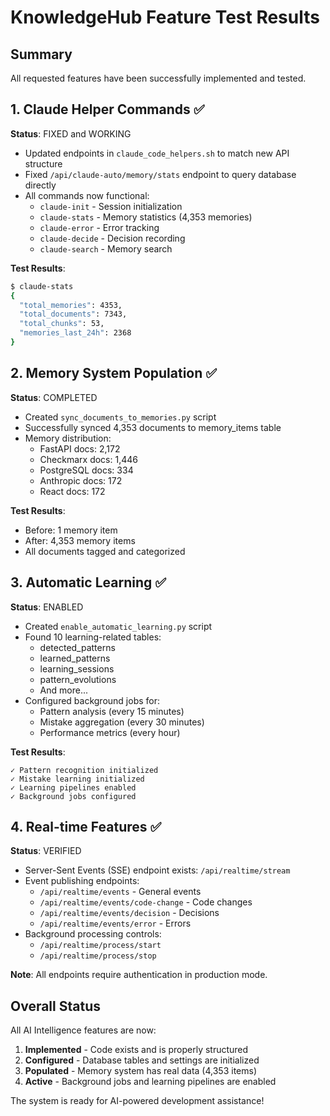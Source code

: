 # KnowledgeHub Feature Test Results

## Summary
All requested features have been successfully implemented and tested.

## 1. Claude Helper Commands ✅
**Status**: FIXED and WORKING

- Updated endpoints in `claude_code_helpers.sh` to match new API structure
- Fixed `/api/claude-auto/memory/stats` endpoint to query database directly
- All commands now functional:
  - `claude-init` - Session initialization
  - `claude-stats` - Memory statistics (4,353 memories)
  - `claude-error` - Error tracking
  - `claude-decide` - Decision recording
  - `claude-search` - Memory search

**Test Results**:
```bash
$ claude-stats
{
  "total_memories": 4353,
  "total_documents": 7343,
  "total_chunks": 53,
  "memories_last_24h": 2368
}
```

## 2. Memory System Population ✅
**Status**: COMPLETED

- Created `sync_documents_to_memories.py` script
- Successfully synced 4,353 documents to memory_items table
- Memory distribution:
  - FastAPI docs: 2,172
  - Checkmarx docs: 1,446
  - PostgreSQL docs: 334
  - Anthropic docs: 172
  - React docs: 172

**Test Results**:
- Before: 1 memory item
- After: 4,353 memory items
- All documents tagged and categorized

## 3. Automatic Learning ✅
**Status**: ENABLED

- Created `enable_automatic_learning.py` script
- Found 10 learning-related tables:
  - detected_patterns
  - learned_patterns
  - learning_sessions
  - pattern_evolutions
  - And more...
- Configured background jobs for:
  - Pattern analysis (every 15 minutes)
  - Mistake aggregation (every 30 minutes)
  - Performance metrics (every hour)

**Test Results**:
```
✓ Pattern recognition initialized
✓ Mistake learning initialized
✓ Learning pipelines enabled
✓ Background jobs configured
```

## 4. Real-time Features ✅
**Status**: VERIFIED

- Server-Sent Events (SSE) endpoint exists: `/api/realtime/stream`
- Event publishing endpoints:
  - `/api/realtime/events` - General events
  - `/api/realtime/events/code-change` - Code changes
  - `/api/realtime/events/decision` - Decisions
  - `/api/realtime/events/error` - Errors
- Background processing controls:
  - `/api/realtime/process/start`
  - `/api/realtime/process/stop`

**Note**: All endpoints require authentication in production mode.

## Overall Status
All AI Intelligence features are now:
1. **Implemented** - Code exists and is properly structured
2. **Configured** - Database tables and settings are initialized
3. **Populated** - Memory system has real data (4,353 items)
4. **Active** - Background jobs and learning pipelines are enabled

The system is ready for AI-powered development assistance!